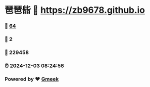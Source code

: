 # 琶琶啙 :link: https://zb9678.github.io 
### :page_facing_up: [64](https://zb9678.github.io/tag.html) 
### :speech_balloon: 2 
### :hibiscus: 229458 
### :alarm_clock: 2024-12-03 08:24:56 
### Powered by :heart: [Gmeek](https://github.com/Meekdai/Gmeek)
